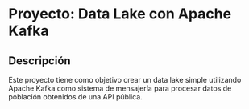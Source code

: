 # Proyecto: Data Lake con Apache Kafka

## Descripción
Este proyecto tiene como objetivo crear un data lake simple utilizando Apache Kafka como sistema de mensajería para procesar datos de población obtenidos de una API pública.
